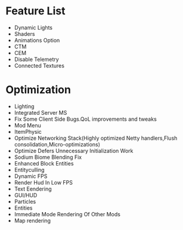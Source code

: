# Feature List 
- Dynamic Lights
- Shaders
- Animations Option
- CTM
- CEM
- Disable Telemetry
- Connected Textures
# Optimization
- Lighting
- Integrated Server MS
- Fix Some Client Side Bugs.QoL improvements and tweaks
- Mod Menu
- ItemPhysic
- Optimize Networking Stack(Highly optimized Netty handlers,Flush consolidation,Micro-optimizations)
- Optimize Defers Unnecessary Initialization Work
- Sodium Biome Blending Fix
- Enhanced Block Entities
- Entityculling
- Dynamic FPS
- Render Hud In Low FPS
- Text Eendering
- GUI/HUD
- Particles
- Entities
- Immediate Mode Rendering Of Other Mods
- Map rendering
